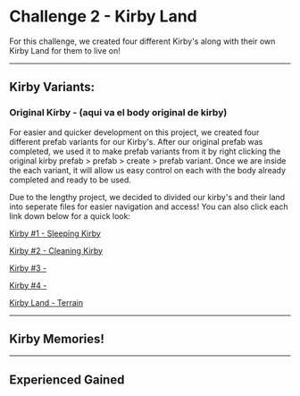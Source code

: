 # Challenge 2 - Kirby Land

For this challenge, we created four different Kirby's along with their own Kirby Land for them to live on!

---

## Kirby Variants:

### Original Kirby - (aqui va el body original de kirby)


For easier and quicker development on this project, we created four different prefab variants for our Kirby's. After our original prefab was completed, 
we used it to make prefab variants from it by right clicking the original kirby prefab > prefab > create > prefab variant. Once we are inside the each variant, it will allow us easy control on each with the body already completed and ready to be used.

Due to the lengthy project, we decided to divided our kirby's and their land into seperate files for easier navigation and access! You can also click each link down below for a quick look:

[Kirby #1 - Sleeping Kirby](https://github.com/gamedev4995/Challenge-2/blob/4c9728b1a470ca71717015b0f1857a138bea5b6c/Kirby%20%231%20-%20Sleeping%20Kirby.md)

[Kirby #2 - Cleaning Kirby](https://github.com/gamedev4995/Challenge-2/blob/f7dfaca39466b723bbffc3bdd25043b66f67cd16/Kirby%20%232%20-%20Cleaning%20Kirby)

[Kirby #3 - ](https://github.com/gamedev4995/Challenge-2/blob/f7dfaca39466b723bbffc3bdd25043b66f67cd16/Kirby%20%233%20-)

[Kirby #4 - ](https://github.com/gamedev4995/Challenge-2/blob/f7dfaca39466b723bbffc3bdd25043b66f67cd16/Kirby%20%234%20-)

[Kirby Land - Terrain](https://github.com/gamedev4995/Challenge-2/blob/f7dfaca39466b723bbffc3bdd25043b66f67cd16/Kirby%20Land%20-%20Terrain)

---

## Kirby Memories!

---

## Experienced Gained 



